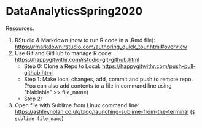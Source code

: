 # DataAnalyticsSpring2020

Resources:

1. RStudio & Markdown (how to run R code in a .Rmd file): https://rmarkdown.rstudio.com/authoring_quick_tour.html#overview 
2. Use Git and GitHub to manage R code: https://happygitwithr.com/rstudio-git-github.html
	- Step 0: Clone a Repo to Local: https://happygitwithr.com/push-pull-github.html
	- Step 1: Make local changes, add, commit and push to remote repo. 
	  (You can also add contents to a file in command line using "blablabla" >> file_name)
	- Step 2: 
3. Open file with Sublime from Linux command line: https://ashleynolan.co.uk/blog/launching-sublime-from-the-terminal (`$ sublime file_name`)
